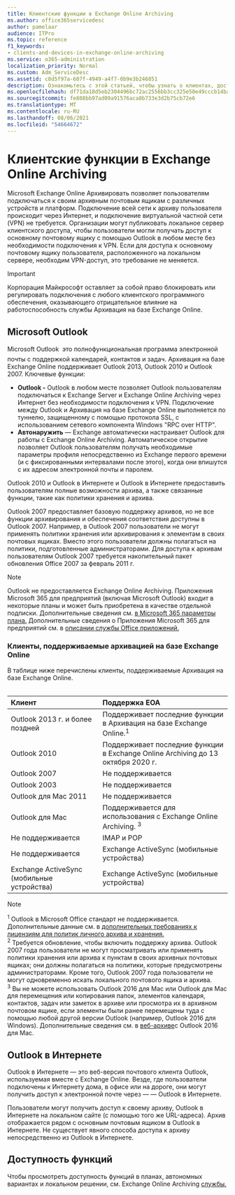 ```yaml
---
title: Клиентские функции в Exchange Online Archiving
ms.author: office365servicedesc
author: pamelaar
audience: ITPro
ms.topic: reference
f1_keywords:
- clients-and-devices-in-exchange-online-archiving
ms.service: o365-administration
localization_priority: Normal
ms.custom: Adm_ServiceDesc
ms.assetid: c8d5f97a-607f-4949-a4f7-0b9e3b246851
description: Ознакомьтесь с этой статьей, чтобы узнать о клиентах, доступных в Microsoft Exchange Online архива.
ms.openlocfilehash: df71da18d5eb2304496bc72ac2556bb3cc325e50e49cccb14ba6b5191cc95b1d
ms.sourcegitcommit: fe808bb97ad09a91576aca8b733e3d2b75cb72e6
ms.translationtype: MT
ms.contentlocale: ru-RU
ms.lasthandoff: 08/06/2021
ms.locfileid: "54664672"
---
```

# <a name="client-features-in-exchange-online-archiving"></a>Клиентские функции в Exchange Online Archiving

Microsoft Exchange Online Архивировать позволяет пользователям подключаться к своим архивным почтовым ящикам с различных устройств и платформ. Подключение всей сети к архиву пользователя происходит через Интернет, и подключение виртуальной частной сети (VPN) не требуется. Организации могут публиковать локальное сервер клиентского доступа, чтобы пользователи могли получать доступ к основному почтовому ящику с помощью Outlook в любом месте без необходимости подключения к VPN. Если для доступа к основному почтовому ящику пользователя, расположенного на локальном сервере, необходим VPN-доступ, это требование не меняется.
  
> [!IMPORTANT]
> Корпорация Майкрософт оставляет за собой право блокировать или регулировать подключения с любого клиентского программного обеспечения, оказывающего отрицательное влияние на работоспособность службы Архивация на базе Exchange Online.
  
## <a name="microsoft-outlook"></a>Microsoft Outlook

Microsoft Outlook  это полнофункциональная программа электронной почты с поддержкой календарей, контактов и задач. Архивация на базе Exchange Online поддерживает Outlook 2013, Outlook 2010 и Outlook 2007. Ключевые функции:
  
- **Outlook -** Outlook в любом месте позволяет Outlook пользователям подключаться к Exchange Server и Exchange Online Archiving через Интернет без необходимости подключения к VPN. Подключение между Outlook и Архивация на базе Exchange Online выполняется по туннелю, защищенному с помощью протокола SSL, с использованием сетевого компонента Windows "RPC over HTTP".    
- **Автонаружить** — Exchange автоматически настраивает Outlook для работы с Exchange Online Archiving. Автоматическое открытие позволяет Outlook пользователям получать необходимые параметры профиля непосредственно из Exchange первого времени (и с фиксированными интервалами после этого), когда они впишутся с их адресом электронной почты и паролем. 

Outlook 2010 и Outlook в Интернете и Outlook в Интернете предоставить пользователям полные возможности архива, а также связанные функции, такие как политики хранения и архива.
  
Outlook 2007 предоставляет базовую поддержку архивов, но не все функции архивирования и обеспечения соответствия доступны в Outlook 2007. Например, в Outlook 2007 пользователи не могут применять политики хранения или архивирования к элементам в своих почтовых ящиках. Вместо этого пользователи должны полагаться на политики, подготовленные администраторами. Для доступа к архивам пользователям Outlook 2007 требуется накопительный пакет обновления Office 2007 за февраль 2011 г.
  
> [!NOTE]
> Outlook не предоставляется Exchange Online Archiving. Приложения Microsoft 365 для предприятий (включая Microsoft Outlook) входит в некоторые планы и может быть приобретена в качестве отдельной подписки. Дополнительные сведения см. [в Microsoft 365 параметры плана.](../office-365-platform-service-description/office-365-plan-options.md) Дополнительные сведения о Приложения Microsoft 365 для предприятий см. в [описании службы Office приложений.](../office-applications-service-description/office-applications-service-description.md) 
  
### <a name="clients-supported-by-exchange-online-archiving"></a>Клиенты, поддерживаемые архивацией на базе Exchange Online

В таблице ниже перечислены клиенты, поддерживаемые Архивация на базе Exchange Online.<br><br>
  
| Клиент | Поддержка EOA |
|:-----|:-----|
|Outlook 2013 г. и более поздней  <br/> |Поддерживает последние функции в Архивация на базе Exchange Online.<sup>1</sup> <br/> |
|Outlook 2010  <br/> |Поддерживает последние функции в Exchange Online Archiving до 13 октября 2020 г.|
|Outlook 2007  <br/> |Не поддерживается |
|Outlook 2003  <br/> |Не поддерживается  <br/> |
|Outlook для Mac 2011  <br/> |Не поддерживается  <br/> |
|Outlook для Mac  <br/> |Поддерживается для использования с Exchange Online Archiving. <sup>3</sup> <br/> |
|Не поддерживается  <br/> |IMAP и POP  <br/> |
|Не поддерживается  <br/> |Exchange ActiveSync (мобильные устройства)  <br/> |
|Exchange ActiveSync (мобильные устройства)  <br/> |Exchange ActiveSync (мобильные устройства)  <br/> |
   
> [!NOTE]
> <sup>1</sup> Outlook в Microsoft Office стандарт не поддерживается. Дополнительные данные см. в [дополнительных требованиях к лицензиям для политик личного архива и хранения.](https://support.office.com/article/Outlook-license-requirements-for-Exchange-features-46B6B7C5-C3CA-43E5-8424-1E2807917C99) <br/> 
<sup>2</sup> Требуется обновление, чтобы включить поддержку архива. Outlook 2007 года пользователи не могут просматривать или применять политики хранения или архива к пунктам в своих архивных почтовых ящиках; они должны полагаться на политики, которые предусмотрены администраторами. Кроме того, Outlook 2007 года пользователи не могут одновременно искать локального почтового ящика и архива. <br/> 
<sup>3</sup> Вы не можете использовать Outlook 2016 для Mac или Outlook для Mac для перемещения или копирования папок, элементов календаря, контактов, задач или заметок в архиве или просмотра их в архивном почтовом ящике, если элементы были ранее перемещены туда с помощью любой другой версии Outlook (например, Outlook 2016 для Windows). Дополнительные сведения см. в [веб-архиве](https://support.office.com/article/Use-your-online-archive-with-Outlook-2016-for-Mac-45b8439c-2982-4b6b-9097-eed71dbfe238)с Outlook 2016 для Mac. 

## <a name="outlook-on-the-web"></a>Outlook в Интернете

Outlook в Интернете — это веб-версия почтового клиента Outlook, используемая вместе с Exchange Online. Везде, где пользователи подключены к Интернету дома, в офисе или на дороге, они могут получить доступ к электронной почте через &mdash; &mdash; Outlook в Интернете.
  
Пользователи могут получить доступ к своему архиву, Outlook в Интернете на локальном сайте (с помощью того же URL-адреса). Архив отображается рядом с основным почтовым ящиком в Outlook в Интернете. Не существует явного способа доступа к архиву непосредственно из Outlook в Интернете.
  
## <a name="feature-availability"></a>Доступность функций

Чтобы просмотреть доступность функций в планах, автономных вариантах и локальном решении, см. Exchange Online Archiving [службы.](exchange-online-archiving-service-description.md)